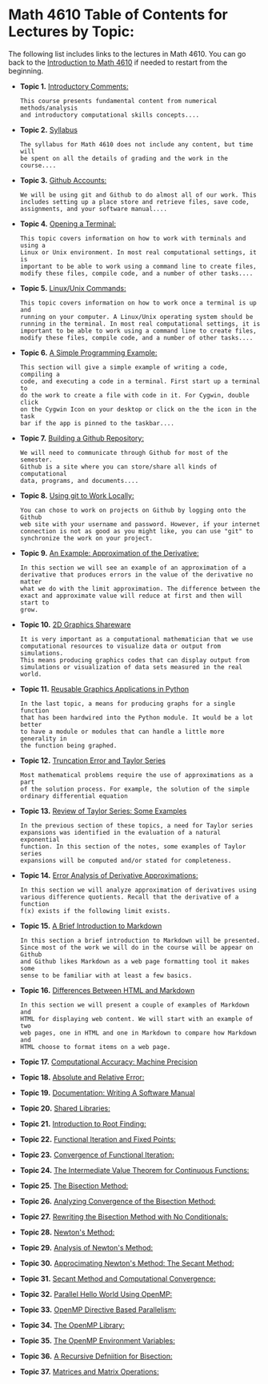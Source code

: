 
# Math 4610 Table of Contents for Lectures by Topic:

The following list includes links to the lectures in Math 4610. You can go back
to the [Introduction to Math 4610](../../../README.md) if needed to restart from
the beginning.

  * **Topic 1.** [Introductory Comments:](../../topic_01/md/topic_01.md)

        This course presents fundamental content from numerical methods/analysis
        and introductory computational skills concepts....

  * **Topic 2.** [Syllabus](../../topic_02/pdf/embed_02.md)

        The syllabus for Math 4610 does not include any content, but time will
        be spent on all the details of grading and the work in the course....

  * **Topic 3.** [Github Accounts:](../../topic_03/md/topic_03.md) 

        We will be using git and Github to do almost all of our work. This
        includes setting up a place store and retrieve files, save code,
        assignments, and your software manual....

  * **Topic 4.** [Opening a Terminal:](../../topic_04/md/topic_04.md)

        This topic covers information on how to work with terminals and using a
        Linux or Unix environment. In most real computational settings, it is
        important to be able to work using a command line to create files,
        modify these files, compile code, and a number of other tasks....

  * **Topic 5.** [Linux/Unix Commands:](../../topic_05/md/topic_05.md) 

        This topic covers information on how to work once a terminal is up and
        running on your computer. A Linux/Unix operating system should be
        running in the terminal. In most real computational settings, it is
        important to be able to work using a command line to create files,
        modify these files, compile code, and a number of other tasks....

  * **Topic 6.** [A Simple Programming Example:](../../topic_06/md/topic_06.md)

        This section will give a simple example of writing a code, compiling a
        code, and executing a code in a terminal. First start up a terminal to
        do the work to create a file with code in it. For Cygwin, double click
        on the Cygwin Icon on your desktop or click on the the icon in the task
        bar if the app is pinned to the taskbar....

  * **Topic 7.** [Building a Github Repository:](../../topic_07/md/topic_07.md)

        We will need to communicate through Github for most of the semester.
        Github is a site where you can store/share all kinds of computational
        data, programs, and documents....

  * **Topic 8.** [Using git to Work Locally:](../../topic_08/md/topic_08.md)

        You can chose to work on projects on Github by logging onto the Github
        web site with your username and password. However, if your internet
        connection is not as good as you might like, you can use "git" to
        synchronize the work on your project.

  * **Topic 9.** [An Example: Approximation of the Derivative:](../../topic_09/html/topic_09.html)

        In this section we will see an example of an approximation of a
        derivative that produces errors in the value of the derivative no matter
        what we do with the limit approximation. The difference between the
        exact and approximate value will reduce at first and then will start to
        grow.

  * **Topic 10.** [2D Graphics Shareware](../../topic_10/html/topic_10.html)

        It is very important as a computational mathematician that we use
        computational resources to visualize data or output from simulations.
        This means producing graphics codes that can display output from
        simulations or visualization of data sets measured in the real world.

  * **Topic 11.** [Reusable Graphics Applications in Python](../../topic_11/html/topic_11.html)

        In the last topic, a means for producing graphs for a single function
        that has been hardwired into the Python module. It would be a lot better
        to have a module or modules that can handle a little more generality in
        the function being graphed.

  * **Topic 12.** [Truncation Error and Taylor Series](../../topic_12/html/topic_12.html)

        Most mathematical problems require the use of approximations as a part
        of the solution process. For example, the solution of the simple
        ordinary differential equation

  * **Topic 13.** [Review of Taylor Series: Some Examples](../../topic_13/html/topic_13.html)

        In the previous section of these topics, a need for Taylor series
        expansions was identified in the evaluation of a natural exponential
        function. In this section of the notes, some examples of Taylor series
        expansions will be computed and/or stated for completeness.

  * **Topic 14.** [Error Analysis of Derivative Approximations:](../../topic_14/html/topic_14.html)

        In this section we will analyze approximation of derivatives using
        various difference quotients. Recall that the derivative of a function
        f(x) exists if the following limit exists.

  * **Topic 15.** [A Brief Introduction to Markdown](../../topic_15/md/topic_15.md)

        In this section a brief introduction to Markdown will be presented.
        Since most of the work we will do in the course will be appear on Github
        and Github likes Markdown as a web page formatting tool it makes some
        sense to be familiar with at least a few basics.

  * **Topic 16.** [Differences Between HTML and Markdown](../../topic_16/md/topic_16.md)

        In this section we will present a couple of examples of Markdown and
        HTML for displaying web content. We will start with an example of two
        web pages, one in HTML and one in Markdown to compare how Markdown and
        HTML choose to format items on a web page.

  * **Topic 17.** [Computational Accuracy: Machine Precision](../../topic_17/html/topic_17.html)

  * **Topic 18.** [Absolute and Relative Error:](../../topic_18/md/topic_18.md)

  * **Topic 19.** [Documentation: Writing A Software Manual](../../topic_19/md/topic_19.md)

  * **Topic 20.** [Shared Libraries:](../../topic_20/md/topic_20.md)

  * **Topic 21.** [Introduction to Root Finding:](../../topic_21/md/topic_21.md)

  * **Topic 22.** [Functional Iteration and Fixed Points:](../../topic_22/md/topic_22.md)

  * **Topic 23.** [Convergence of Functional Iteration:](../../topic_23/md/topic_23.md)

  * **Topic 24.** [The Intermediate Value Theorem for Continuous Functions:](../../topic_24/md/topic_24.md)

  * **Topic 25.** [The Bisection Method:](../../topic_25/md/topic_25.md)

  * **Topic 26.** [Analyzing Convergence of the Bisection Method:](../../topic_26/md/topic_26.md)

  * **Topic 27.** [Rewriting the Bisection Method with No Conditionals:](../../topic_27/md/topic_27.md)

  * **Topic 28.** [Newton's Method:](../../topic_28/md/topic_28.md)

  * **Topic 29.** [Analysis of Newton's Method:](../../topic_29/md/topic_29.md)

  * **Topic 30.** [Approcimating Newton's Method: The Secant Method:](../../topic_30/md/topic_30.md)

  * **Topic 31.** [Secant Method and Computational Convergence:](../../topic_31/md/topic_31.md)

  * **Topic 32.** [Parallel Hello World Using OpenMP:](../../topic_32/md/topic_32.md)

  * **Topic 33.** [OpenMP Directive Based Parallelism:](../../topic_33/md/topic_33.md)

  * **Topic 34.** [The OpenMP Library:](../../topic_34/md/topic_34.md)

  * **Topic 35.** [The OpenMP Environment Variables:](../../topic_35/md/topic_35.md)

  * **Topic 36.** [A Recursive Defniition for Bisection:](../../topic_36/md/topic_36.md)

  * **Topic 37.** [Matrices and Matrix Operations:](../../topic_37/md/topic_37.md)

<ht>

